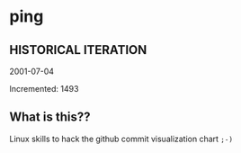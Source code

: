 # ping

## HISTORICAL ITERATION
2001-07-04

Incremented: 1493

## What is this?? 
Linux skills to hack the github commit visualization chart `;-)`

